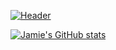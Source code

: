 [![Header](https://cdn-images-1.medium.com/max/1600/1*uxU5obAGnaoIp9Ddu9PmGw.png "Header")](https://www.linkedin.com/in/jamieeunice/)

[![Jamie's GitHub stats](https://github-readme-stats.vercel.app/api?username=jamieeunice)](https://github.com/jamieeunice/github-readme-stats)

